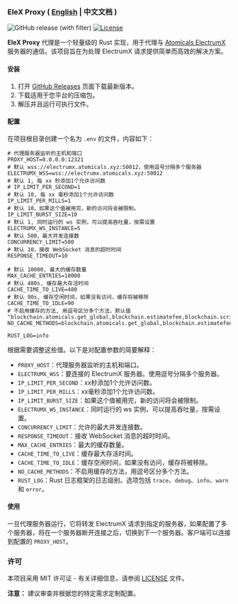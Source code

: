 ### EleX Proxy ( [English](README.md) | 中文文档 )

![GitHub release (with filter)](https://img.shields.io/github/v/release/AstroxNetwork/elex-proxy)
[![License](https://img.shields.io/badge/license-MIT-blue.svg)](LICENSE)

**EleX Proxy** 代理是一个轻量级的 Rust 实现，用于代理与 [Atomicals ElectrumX](https://github.com/atomicals/atomicals-electrumx) 服务器的通信。该项目旨在为处理 ElectrumX 请求提供简单而高效的解决方案。

#### 安装

1. 打开 [GitHub Releases](https://github.com/AstroxNetwork/elex-proxy/releases) 页面下载最新版本。
2. 下载适用于您平台的压缩包。
3. 解压并且运行可执行文件。

#### 配置

在项目根目录创建一个名为 `.env` 的文件，内容如下：

```dotenv
# 代理服务器监听的主机和端口
PROXY_HOST=0.0.0.0:12321
# 默认 wss://electrumx.atomicals.xyz:50012，使用逗号分隔多个服务器
ELECTRUMX_WSS=wss://electrumx.atomicals.xyz:50012
# 默认 1, 每 xx 秒添加1个允许访问数
# IP_LIMIT_PER_SECOND=1
# 默认 10, 每 xx 毫秒添加1个允许访问数
IP_LIMIT_PER_MILLS=1
# 默认 10，如果这个值被用完，新的访问将会被限制。
IP_LIMIT_BURST_SIZE=10
# 默认 1, 同时运行的 ws 实例，可以提高吞吐量，按需设置
ELECTRUMX_WS_INSTANCE=5
# 默认 500，最大并发连接数
CONCURRENCY_LIMIT=500
# 默认 10，接收 WebSocket 消息的超时时间
RESPONSE_TIMEOUT=10

# 默认 10000, 最大的缓存数量
MAX_CACHE_ENTRIES=10000
# 默认 480s, 缓存最大存活时间
CACHE_TIME_TO_LIVE=480
# 默认 90s, 缓存空闲时间，如果没有访问，缓存将被移除
CACHE_TIME_TO_IDLE=90
# 不启用缓存的方法, 用逗号区分多个方法，默认值 "blockchain.atomicals.get_global,blockchain.estimatefee,blockchain.scripthash.subscribe,blockchain.transaction.broadcast,server.peers.subscribe,server.ping,mempool.get_fee_histogram,blockchain.atomicals.dump,blockchain.scripthash.unsubscribe,blockchain.relayfee"
NO_CACHE_METHODS=blockchain.atomicals.get_global,blockchain.estimatefee,blockchain.scripthash.subscribe,blockchain.transaction.broadcast,server.peers.subscribe,server.ping,mempool.get_fee_histogram,blockchain.atomicals.dump,blockchain.scripthash.unsubscribe,blockchain.relayfee

RUST_LOG=info
```

根据需要调整这些值。以下是对配置参数的简要解释：

- `PROXY_HOST`：代理服务器监听的主机和端口。
- `ELECTRUMX_WSS`：要连接的 ElectrumX 服务器。使用逗号分隔多个服务器。
- `IP_LIMIT_PER_SECOND`：xx秒添加1个允许访问数。
- `IP_LIMIT_PER_MILLS`：xx毫秒添加1个允许访问数。
- `IP_LIMIT_BURST_SIZE`：如果这个值被用完，新的访问将会被限制。
- `ELECTRUMX_WS_INSTANCE`：同时运行的 ws 实例，可以提高吞吐量，按需设置。
- `CONCURRENCY_LIMIT`：允许的最大并发连接数。
- `RESPONSE_TIMEOUT`：接收 WebSocket 消息的超时时间。
- `MAX_CACHE_ENTRIES`：最大的缓存数量。
- `CACHE_TIME_TO_LIVE`：缓存最大存活时间。
- `CACHE_TIME_TO_IDLE`：缓存空闲时间，如果没有访问，缓存将被移除。
- `NO_CACHE_METHODS`：不启用缓存的方法，用逗号区分多个方法。
- `RUST_LOG`：Rust 日志框架的日志级别。选项包括 `trace`、`debug`、`info`、`warn` 和 `error`。

#### 使用

一旦代理服务器运行，它将转发 ElectrumX 请求到指定的服务器，如果配置了多个服务器，将在一个服务器断开连接之后，切换到下一个服务器。客户端可以连接到配置的 `PROXY_HOST`。

### 许可

本项目采用 MIT 许可证 - 有关详细信息，请参阅 [LICENSE](LICENSE) 文件。

**注意：** 建议审查并根据您的特定需求定制配置。